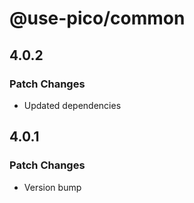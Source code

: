 # @use-pico/common

## 4.0.2

### Patch Changes

- Updated dependencies

## 4.0.1

### Patch Changes

- Version bump
